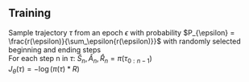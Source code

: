 ## Training
Sample trajectory $\tau$ from an epoch $\epsilon$ with probability $P_{\epsilon} = \frac{r(\epsilon)}{\sum_\epsilon{r(\epsilon)}}$ with randomly selected beginning and ending steps  
For each step n in $\tau$: $\hat S_n, \hat A_n, \hat R_n = \pi(\tau_{0: n - 1})$  
$J_\theta(\tau) = -\log(\pi(\tau) * R)$
